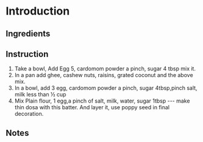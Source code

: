 # Introduction



## Ingredients

## Instruction

1. Take a bowl, Add Egg 5, cardomom powder a pinch, sugar 4 tbsp mix it.
2. In a pan add ghee, cashew nuts, raisins, grated coconut and the above mix.
3. In a bowl, add 3 egg, cardomom powder a pinch, sugar 4tbsp,pinch salt, milk less than ½ cup
4. Mix Plain flour, 1 egg,a pinch of salt, milk, water, sugar 1tbsp --- make thin dosa with this batter. And layer it, use poppy seed in final decoration.


## Notes